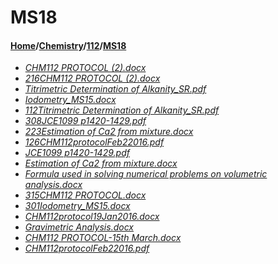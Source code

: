 # MS18
#### [Home](../../..)/[Chemistry](../..)/[112](..)/[MS18]()
- [_CHM112 PROTOCOL (2).docx_](CHM112%20PROTOCOL%20(2).docx)
- [_216CHM112 PROTOCOL (2).docx_](216CHM112%20PROTOCOL%20(2).docx)
- [_Titrimetric Determination of Alkanity_SR.pdf_](Titrimetric%20Determination%20of%20Alkanity_SR.pdf)
- [_Iodometry_MS15.docx_](Iodometry_MS15.docx)
- [_112Titrimetric Determination of Alkanity_SR.pdf_](112Titrimetric%20Determination%20of%20Alkanity_SR.pdf)
- [_308JCE1099 p1420-1429.pdf_](308JCE1099%20p1420-1429.pdf)
- [_223Estimation of Ca2 from mixture.docx_](223Estimation%20of%20Ca2%20from%20mixture.docx)
- [_126CHM112protocolFeb22016.pdf_](126CHM112protocolFeb22016.pdf)
- [_JCE1099 p1420-1429.pdf_](JCE1099%20p1420-1429.pdf)
- [_Estimation of Ca2 from mixture.docx_](Estimation%20of%20Ca2%20from%20mixture.docx)
- [_Formula used in solving numerical problems on volumetric analysis.docx_](Formula%20used%20in%20solving%20numerical%20problems%20on%20volumetric%20analysis.docx)
- [_315CHM112 PROTOCOL.docx_](315CHM112%20PROTOCOL.docx)
- [_301Iodometry_MS15.docx_](301Iodometry_MS15.docx)
- [_CHM112protocol19Jan2016.docx_](CHM112protocol19Jan2016.docx)
- [_Gravimetric Analysis.docx_](Gravimetric%20Analysis.docx)
- [_CHM112 PROTOCOL-15th March.docx_](CHM112%20PROTOCOL-15th%20March.docx)
- [_CHM112protocolFeb22016.pdf_](CHM112protocolFeb22016.pdf)

